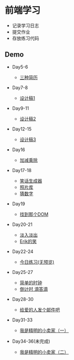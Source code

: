 # 前端学习
* 记录学习日志
* 提交作业
* 存放练习代码

## Demo
* Day5-6
    * [三种简历](https://krue1.github.io/IFE-learning/Project/resume.html) 

* Day7-8
    * [设计稿1](https://krue1.github.io/IFE-learning/Project/Day7-DesignDraft.html) 

* Day9-11
    * [设计稿2](https://krue1.github.io/IFE-learning/Project/Day9-DesignDraft.html) 

* Day12-15
    * [设计稿3](https://krue1.github.io/IFE-learning/Project/Day12-DesignDraft.html) 

* Day16
    * [加减乘除](https://krue1.github.io/IFE-learning/Sundries/Day16/Day16.html) 

* Day17-18
    * [笑话生成器](https://krue1.github.io/IFE-learning/Sundries/Day17-18/笑话生成器/index.html) 
    * [照片库](https://krue1.github.io/IFE-learning/Sundries/Day17-18/gallery-start/index.html) 
    * [猜数字](https://krue1.github.io/IFE-learning/Sundries/Day17-18/numberGuessing.html) 

* Day19
    * [找到那个DOM](https://krue1.github.io/IFE-learning/Sundries/Day19/findElements.html) 

* Day20-21
    * [淡入淡出](https://krue1.github.io/IFE-learning/Sundries/Day20-21/Fade.html) 
    * [Erik的笑](https://krue1.github.io/IFE-learning/Sundries/Day20-21/Smile.html) 

* Day22-24
    * [今日练习(无预览)](https://github.com/Krue1/IFE-learning/tree/master/Sundries/Day22-24) 

* Day25-27
    * [简单的时钟](https://krue1.github.io/IFE-learning/Sundries/Day25-27/Clock.html) 
    * [倒计时 滴答滴](https://krue1.github.io/IFE-learning/Sundries/Day25-27/Date.html) 

* Day28-30
    * [给爱的人发个邮件吧](https://krue1.github.io/IFE-learning/Sundries/Day28-30/Email.html) 

* Day31-33
    * [我是精明的小卖家（一）](https://krue1.github.io/IFE-learning/Sundries/Day31-33/Seller(complex).html) 

* Day34-36(未完成)
    * [我是精明的小卖家（二）](https://krue1.github.io/IFE-learning/Sundries/Day34-36/LineChart.html) 